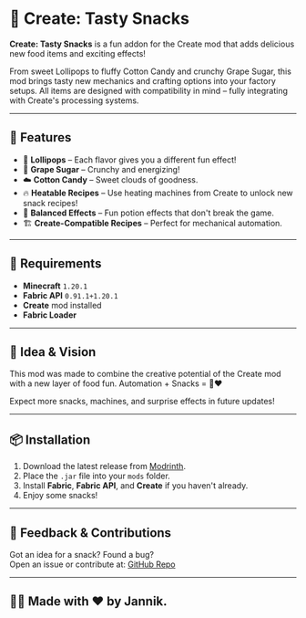 # 🍬 Create: Tasty Snacks

**Create: Tasty Snacks** is a fun addon for the Create mod that adds delicious new food items and exciting effects!

From sweet Lollipops to fluffy Cotton Candy and crunchy Grape Sugar, this mod brings tasty new mechanics and crafting options into your factory setups. All items are designed with compatibility in mind – fully integrating with Create's processing systems.

---

## 🧁 Features

- 🍭 **Lollipops** – Each flavor gives you a different fun effect!
- 🍇 **Grape Sugar** – Crunchy and energizing!
- ☁️ **Cotton Candy** – Sweet clouds of goodness.
- 🔥 **Heatable Recipes** – Use heating machines from Create to unlock new snack recipes!
- 🧪 **Balanced Effects** – Fun potion effects that don't break the game.
- 🏗️ **Create-Compatible Recipes** – Perfect for mechanical automation.

---

## 🔧 Requirements

- **Minecraft** `1.20.1`
- **Fabric API** `0.91.1+1.20.1`
- **Create** mod installed
- **Fabric Loader**

---

## 🧠 Idea & Vision

This mod was made to combine the creative potential of the Create mod with a new layer of food fun. Automation + Snacks = 🍬❤️

Expect more snacks, machines, and surprise effects in future updates!

---

## 📦 Installation

1. Download the latest release from [Modrinth](https://modrinth.com/mod/create-tasty-snacks).
2. Place the `.jar` file into your `mods` folder.
3. Install **Fabric**, **Fabric API**, and **Create** if you haven't already.
4. Enjoy some snacks!

---

## 💬 Feedback & Contributions

Got an idea for a snack? Found a bug?  
Open an issue or contribute at: [GitHub Repo](https://github.com/Jannnn13/create-tasty-snacks)

---

## 🧑‍🍳 Made with ❤️ by Jannik.
